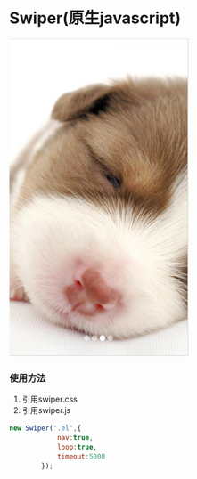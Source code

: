 # Swiper(原生javascript)

![swiper](./record.png)

### 使用方法
1. 引用swiper.css
2. 引用swiper.js
```javascript
new Swiper('.el',{
            nav:true,
            loop:true,
            timeout:5000
        });
```